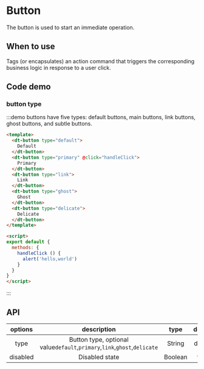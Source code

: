 # Button

The button is used to start an immediate operation.

## When to use

Tags (or encapsulates) an action command that triggers the corresponding business logic in response to a user click.

## Code demo

### button type

:::demo buttons have five types: default buttons, main buttons, link buttons, ghost buttons, and subtle buttons.

```html
<template>
  <dt-button type="default">
    Default
  </dt-button>
  <dt-button type="primary" @click="handleClick">
    Primary
  </dt-button>
  <dt-button type="link">
    Link
  </dt-button>
  <dt-button type="ghost">
    Ghost
  </dt-button>
  <dt-button type="delicate">
    Delicate
  </dt-button>
</template>

<script>
export default {
  methods: {
    handleClick () {
      alert('hello,world')
    }
  }
}
</script>

```

:::

## API

| options  |                               description                                |  type   | default |
| :------: | :----------------------------------------------------------------------: | :-----: | :-----: |
|   type   | Button type, optional value`default`,`primary`,`link`,`ghost`,`delicate` | String  | default |
| disabled |                              Disabled state                              | Boolean |  false  |
